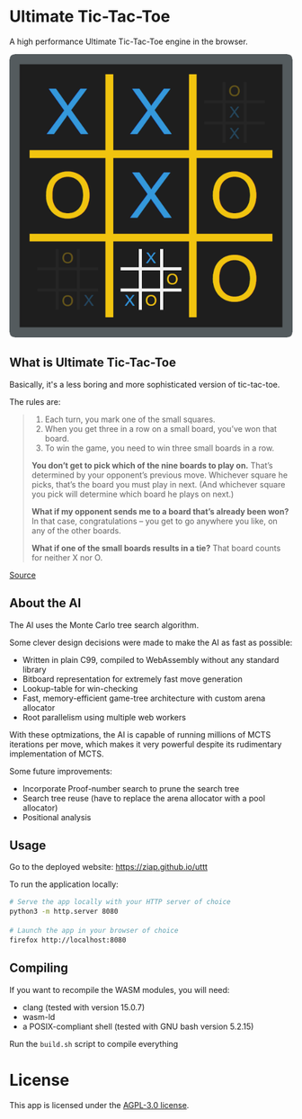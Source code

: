 # Ultimate Tic-Tac-Toe

A high performance Ultimate Tic-Tac-Toe engine in the browser.

![](logo.png)

## What is Ultimate Tic-Tac-Toe

Basically, it's a less boring and more sophisticated version of tic-tac-toe.

The rules are:

> 1. Each turn, you mark one of the small squares.
> 2. When you get three in a row on a small board, you’ve won that board.
> 3. To win the game, you need to win three small boards in a row.
>
> **You don’t get to pick which of the nine boards to play on.** That’s
> determined by your opponent’s previous move. Whichever square he picks,
> that’s the board you must play in next. (And whichever square you pick will
> determine which board he plays on next.)
>
> **What if my opponent sends me to a board that’s already been won?** In that
> case, congratulations – you get to go anywhere you like, on any of the other
> boards.
>
> **What if one of the small boards results in a tie?** That board counts for
> neither X nor O.

[Source](https://mathwithbaddrawings.com/2013/06/16/ultimate-tic-tac-toe/)

## About the AI

The AI uses the Monte Carlo tree search algorithm.

Some clever design decisions were made to make the AI as fast as possible:

- Written in plain C99, compiled to WebAssembly without any standard library
- Bitboard representation for extremely fast move generation
- Lookup-table for win-checking
- Fast, memory-efficient game-tree architecture with custom arena allocator
- Root parallelism using multiple web workers

With these optmizations, the AI is capable of running millions of MCTS
iterations per move, which makes it very powerful despite its rudimentary
implementation of MCTS.

Some future improvements:

- Incorporate Proof-number search to prune the search tree
- Search tree reuse (have to replace the arena allocator with a pool allocator)
- Positional analysis

## Usage

Go to the deployed website: <https://ziap.github.io/uttt>

To run the application locally:

```bash
# Serve the app locally with your HTTP server of choice
python3 -m http.server 8080

# Launch the app in your browser of choice
firefox http://localhost:8080
```

## Compiling

If you want to recompile the WASM modules, you will need:

- clang (tested with version 15.0.7)
- wasm-ld
- a POSIX-compliant shell (tested with GNU bash version 5.2.15)

Run the `build.sh` script to compile everything

# License

This app is licensed under the [AGPL-3.0 license](LICENSE).
